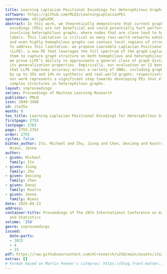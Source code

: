 ```yaml
---
title: Learning Laplacian Positional Encodings for Heterophilous Graphs
software: https://github.com/MLD3/LearningLaplacianPEs
openreview: s6ljg6uX9C
abstract: In this work, we theoretically demonstrate that current graph positional
  encodings (PEs) are not beneficial and could potentially hurt performance in tasks
  involving heterophilous graphs, where nodes that are close tend to have different
  labels. This limitation is critical as many real-world networks exhibit heterophily,
  and even highly homophilous graphs can contain local regions of strong heterophily.
  To address this limitation, we propose Learnable Laplacian Positional Encodings
  (LLPE), a new PE that leverages the full spectrum of the graph Laplacian, enabling
  them to capture graph structure on both homophilous and heterophilous graphs. Theoretically,
  we prove LLPE’s ability to approximate a general class of graph distances and demonstrate
  its generalization properties. Empirically, our evaluation on 12 benchmarks demonstrates
  that LLPE improves accuracy across a variety of GNNs, including graph transformers,
  by up to 35% and 14% on synthetic and real-world graphs, respectively. Going forward,
  our work represents a significant step towards developing PEs that effectively capture
  complex structures in heterophilous graphs.
layout: inproceedings
series: Proceedings of Machine Learning Research
publisher: PMLR
issn: 2640-3498
id: ito25a
month: 0
tex_title: Learning Laplacian Positional Encodings for Heterophilous Graphs
firstpage: 2755
lastpage: 2763
page: 2755-2763
order: 2755
cycles: false
bibtex_author: Ito, Michael and Zhu, Jiong and Chen, Dexiong and Koutra, Danai and
  Wiens, Jenna
author:
- given: Michael
  family: Ito
- given: Jiong
  family: Zhu
- given: Dexiong
  family: Chen
- given: Danai
  family: Koutra
- given: Jenna
  family: Wiens
date: 2025-04-23
address:
container-title: Proceedings of The 28th International Conference on Artificial Intelligence
  and Statistics
volume: '258'
genre: inproceedings
issued:
  date-parts:
  - 2025
  - 4
  - 23
pdf: https://raw.githubusercontent.com/mlresearch/v258/main/assets/ito25a/ito25a.pdf
extras: []
# Format based on Martin Fenner's citeproc: https://blog.front-matter.io/posts/citeproc-yaml-for-bibliographies/
---
```

